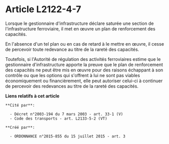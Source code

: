 # Article L2122-4-7

Lorsque le gestionnaire d'infrastructure déclare saturée une section de l'infrastructure ferroviaire, il met en œuvre un plan
de renforcement des capacités. 

En l'absence d'un tel plan ou en cas de retard à le mettre en œuvre, il cesse de percevoir toute redevance au titre de la
rareté des capacités. 

Toutefois, si l'Autorité de régulation des activités ferroviaires estime que le gestionnaire d'infrastructure apporte la
preuve que le plan de renforcement des capacités ne peut être mis en œuvre pour des raisons échappant à son contrôle ou que
les options qui s'offrent à lui ne sont pas viables économiquement ou financièrement, elle peut autoriser celui-ci à
continuer de percevoir des redevances au titre de la rareté des capacités.

**Liens relatifs à cet article**

	**Cité par**:

	  - Décret n°2003-194 du 7 mars 2003 - art. 33-1 (V)
	  - Code des transports - art. L2133-5-2 (VT)

	**Créé par**:

	  - ORDONNANCE n°2015-855 du 15 juillet 2015 - art. 3
